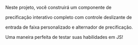 Neste projeto, você construirá um componente de 

precificação interativo completo com controle deslizante de 

entrada de faixa personalizado e alternador de precificação. 

Uma maneira perfeita de testar suas habilidades em JS!